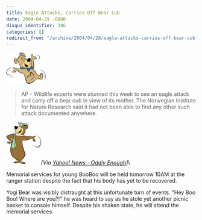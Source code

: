 ```yaml
---
title: Eagle Attacks, Carries Off Bear Cub
date: 2004-04-29 -0800
disqus_identifier: 386
categories: []
redirect_from: "/archive/2004/04/28/eagle-attacks-carries-off-bear-cub.aspx/"
---
```


![BooBoo](/images/BooBoo.jpg)

> AP - Wildlife experts were stunned this week to see an eagle attack
> and carry off a bear cub in view of its mother. The Norwegian
> Institute for Nature Research said it had not been able to find any
> other such attack documented anywhere.

![Yogi Bear](/images/Yogi.jpg)*[Via [Yahoo! News - Oddly
Enough](http://us.rd.yahoo.com/dailynews/rss/oddlyenough/*http://story.news.yahoo.com/news?tmpl=story2&u=/ap/20040428/ap_on_fe_st/norway_eagle_attacks_bear)]*\

Memorial services for young BooBoo will be held tomorrow 10AM at the
ranger station despite the fact that his body has yet to be recovered.

Yogi Bear was visibly distraught at this unfortunate turn of events.
"Hey Boo Boo! Where are you?!" he was heard to say as he stole yet
another picnic basket to console himself. Despite his shaken state, he
will attend the memorial services.

